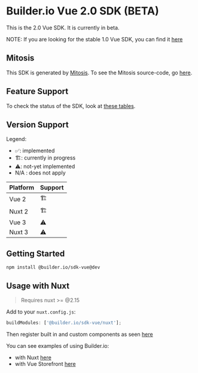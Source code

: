 # Builder.io Vue 2.0 SDK (BETA)

This is the 2.0 Vue SDK. It is currently in beta.

NOTE: If you are looking for the stable 1.0 Vue SDK, you can find it [here](/packages/vue)

## Mitosis

This SDK is generated by [Mitosis](https://github.com/BuilderIO/mitosis). To see the Mitosis source-code, go [here](../../).

## Feature Support

To check the status of the SDK, look at [these tables](../../README.md#feature-implementation).

## Version Support

Legend:

- ✅: implemented
- 🏗: currently in progress
- ⚠️: not-yet implemented
- N/A : does not apply

| Platform | Support |
| -------- | ------- |
| Vue 2    | 🏗       |
| Nuxt 2   | 🏗       |
| Vue 3    | ⚠️      |
| Nuxt 3   | ⚠️      |

## Getting Started

```
npm install @builder.io/sdk-vue@dev
```

## Usage with Nuxt

> Requires nuxt >= @2.15

Add to your `nuxt.config.js`:

```js
buildModules: ['@builder.io/sdk-vue/nuxt'];
```

Then register built in and custom components as seen [here](/examples/vue/nuxt-2/scripts/register-builder-components.js)

You can see examples of using Builder.io:

- with Nuxt [here](/examples/vue/nuxt-2/)
- with Vue Storefront [here](/examples/vue/vue-storefront-2)
